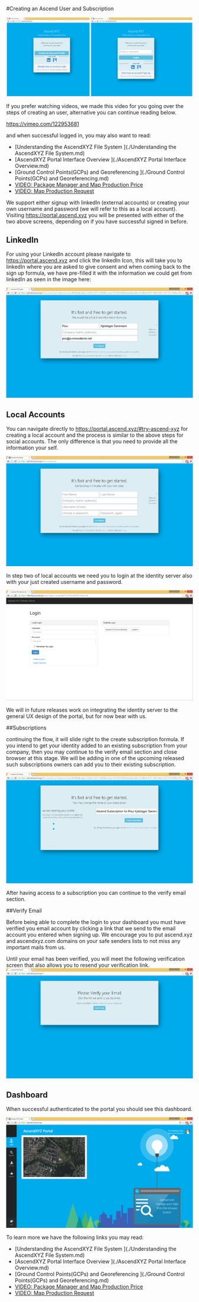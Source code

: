 #Creating an Ascend User and Subscription

![LoginScreens](../images/login_screens.png)


If you prefer watching videos, we made this video for you going over the steps of creating an user, alternative you can continue reading below.

https://vimeo.com/122953681

and when successful logged in, you may also want to read:

* [Understanding the AscendXYZ File System ](./Understanding the AscendXYZ File System.md)
* [AscendXYZ Portal Interface Overview ](./AscendXYZ Portal Interface Overview.md)
* [Ground Control Points(GCPs) and Georeferencing ](./Ground Control Points(GCPs) and Georeferencing.md)
* [VIDEO: Package Manager and Map Production Price ](https://vimeo.com/123604920)
* [VIDEO: Map Production Request ](https://vimeo.com/123826702)



We support either signup with linkedIn (external accounts) or creating your own username and password (we will refer to this as a local account). Visiting https://portal.ascend.xyz you will be presented with either of the two above screens, depending on if you have successful signed in before. 

## LinkedIn
For using your LinkedIn account please navigate to https://portal.ascend.xyz and click the linkedIn Icon, this will take you to linkedIn where you are asked to give consent and when coming back to the sign up formula, we have pre-filled it with the information we could get from linkedIn as seen in the image here:

![LinkedInStep1](../images/signup_linkedin_step1.png)

## Local Accounts

You can navigate directly to https://portal.ascend.xyz/#try-ascend-xyz for creating a local account and the process is similar to the above steps for social accounts. The only difference is that you need to provide all the information your self.

![CreateAccount](../images/create_local_account.png)

In step two of local accounts we need you to login at the identity server also with your just created username and password.

![Idsrv](../images/idsrv.png)

We will in future releases work on integrating the identity server to the general UX design of the portal, but for now bear with us. 


##Subscriptions

continuing the flow, it will slide right to the create subscription formula. If you intend to get your identity added to an existing subscription from your company, then you may continue to the verify email section and close browser at this stage. We will be adding in one of the upcoming released such subscriptions owners can add you to their existing subscription.

![CreateSubscription](../images/signup_linkedin_step2.png)

After having access to a subscription you can continue to the verify email section.


##Verify Email

Before being able to complete the login to your dashboard you must have verified you email account by clicking a link that we send to the email account you entered when signing up. We encourage you to put ascend.xyz and ascendxyz.com domains on your safe senders lists to not miss any important mails from us.

Until your email has been verified, you will meet the following verification screen that also allows you to resend your verification link.
![VerifyEmail](../images/verify_email.png)


## Dashboard
When successful authenticated to the portal you should see this dashboard.

![Dashboard](../images/dashboard.png)

To learn more we have the following links you may read:

* [Understanding the AscendXYZ File System ](./Understanding the AscendXYZ File System.md)
* [AscendXYZ Portal Interface Overview ](./AscendXYZ Portal Interface Overview.md)
* [Ground Control Points(GCPs) and Georeferencing ](./Ground Control Points(GCPs) and Georeferencing.md)
* [VIDEO: Package Manager and Map Production Price ](https://vimeo.com/123604920)
* [VIDEO: Map Production Request ](https://vimeo.com/123826702)



